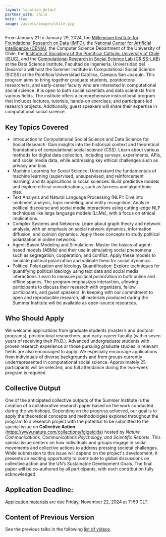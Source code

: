 ```yaml
---
layout: location_detail
partner_site: chile
main: true
image: /assets/images/chile.jpg
---
```


From January 21 to January 29, 2024, the [Millennium Institute for Foundational Research on Data (IMFD)](https://imfd.cl/), the [National Center for Artificial Intelligence (CENIA)](https://www.cenia.cl/), the Computer Science Department of the University of Chile, the [Institute of Sociology of the Pontifical Catholic University of Chile (ISUC)]( https://sociologia.uc.cl/), and the [Computational Research in Social Science Lab (CRiSS-LAB)](https://criss-lab.com/) at the Data Science Institute, Facultad de Ingeniería, Universidad del Desarrollo will host the Summer Institute in Computational Social Science (SICSS) at the Pontificia Universidad Católica, Campus San Joaquín. This program aims to bring together graduate students, postdoctoral researchers, and early-career faculty who are interested in computational social science. It is open to both social scientists and data scientists from various fields.
The institute offers a comprehensive instructional program that includes lectures, tutorials, hands-on exercises, and participant-led research projects. Additionally, guest speakers will share their expertise in computational social science. 


## Key Topics Covered
- Introduction to Computational Social Science and Data Science for Social Research: Gain insights into the historical context and theoretical foundations of computational social science (CSS). Learn about various methods for digital data collection, including surveys, experiments, APIs, and social media data, while addressing key ethical challenges such as privacy and bias.
- Machine Learning for Social Science: Understand the fundamentals of machine learning (supervised, unsupervised, and reinforcement learning) and its applications in social sciences. Build predictive models and explore ethical considerations, such as fairness and algorithmic bias.
- Text Analysis and Natural Language Processing (NLP): Dive into sentiment analysis, topic modeling, and entity recognition. Analyze political discourse and social media interactions using cutting-edge NLP techniques like large language models (LLMs), with a focus on ethical implications.
- Complex Systems and Networks: Learn about graph theory and network analysis, with an emphasis on social network dynamics, information diffusion, and opinion dynamics. Apply these concepts to study political polarization in online networks.
- Agent-Based Modeling and Simulations: Master the basics of agent-based models (ABMs) and their use in simulating social phenomena such as segregation, cooperation, and conflict. Apply these models to simulate political polarization and validate them for social dynamics.
- Political Polarization and Ideology Quantification: Explore techniques for quantifying political ideology using text data and social media interactions. Learn to measure political polarization in both online and offline spaces.
The program emphasizes interaction, allowing participants to discuss their research with organizers, fellow participants, and guest speakers. In keeping with our commitment to open and reproducible research, all materials produced during the Summer Institute will be available as open-source resources.


## Who Should Apply
We welcome applications from graduate students (master’s and doctoral programs), postdoctoral researchers, and early-career faculty (within seven years of receiving their Ph.D.). Advanced undergraduate students with proven research experience or those pursuing graduate studies in relevant fields are also encouraged to apply. We especially encourage applications from individuals of diverse backgrounds and from groups currently underrepresented in computational social science. Approximately 25 participants will be selected, and full attendance during the two-week program is required.

## Collective Output
One of the anticipated collective outputs of the Summer Institute is the creation of a collaborative research paper based on the work conducted during the workshops. Depending on the progress achieved, our goal is to apply the theoretical concepts and methodologies explored throughout the program to a research project with the potential to be submitted to the special issue on **Collective Action** (https://www.nature.com/collections/fgigeicjda) hosted by *Nature Communications, Communications Psychology, and Scientific Reports*. This special issue centers on how individuals and groups engage in social movements and collective actions to address pressing societal challenges. While submission to this issue will depend on the project's development, it presents an exciting opportunity to contribute to global discussions on collective action and the UN’s Sustainable Development Goals. The final paper will be co-authored by all participants, with each contribution fully acknowledged.

## Application Deadline: 
[Application materials](https://sicss.io/2024/chile/apply) are due Friday, November 22, 2024 at 11:59 CLT.

## Content of Previous Version

See the previous talks in the following [list of videos](https://www.youtube.com/watch?v=xbCCkrLMdr4&list=PLaJMYC1Fy52w17B9Rp6Cdf9sf3Q103A4Z).
